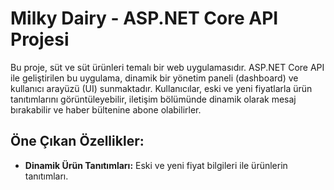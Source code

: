# Milky Dairy - ASP.NET Core API Projesi
Bu proje, süt ve süt ürünleri temalı bir web uygulamasıdır. ASP.NET Core API ile geliştirilen bu uygulama, dinamik bir yönetim paneli (dashboard) ve kullanıcı arayüzü (UI) sunmaktadır. Kullanıcılar, eski ve yeni fiyatlarla ürün tanıtımlarını görüntüleyebilir, iletişim bölümünde dinamik olarak mesaj bırakabilir ve haber bültenine abone olabilirler.

## Öne Çıkan Özellikler:
- **Dinamik Ürün Tanıtımları:**  Eski ve yeni fiyat bilgileri ile ürünlerin tanıtımları.
